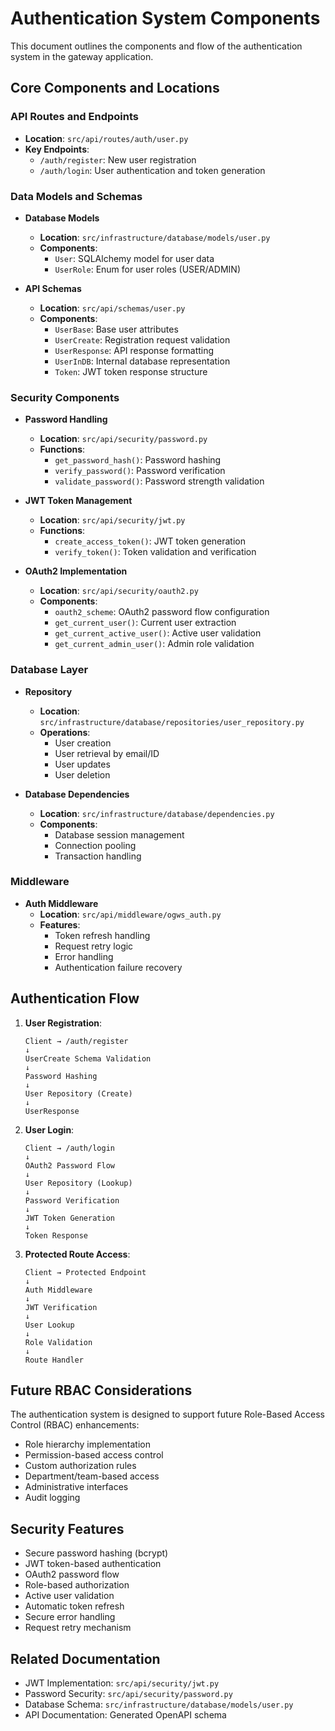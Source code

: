 # Authentication System Components

This document outlines the components and flow of the authentication system in the gateway application.

## Core Components and Locations

### API Routes and Endpoints
- **Location**: `src/api/routes/auth/user.py`
- **Key Endpoints**:
  - `/auth/register`: New user registration
  - `/auth/login`: User authentication and token generation

### Data Models and Schemas
- **Database Models**
  - **Location**: `src/infrastructure/database/models/user.py`
  - **Components**:
    - `User`: SQLAlchemy model for user data
    - `UserRole`: Enum for user roles (USER/ADMIN)

- **API Schemas**
  - **Location**: `src/api/schemas/user.py`
  - **Components**:
    - `UserBase`: Base user attributes
    - `UserCreate`: Registration request validation
    - `UserResponse`: API response formatting
    - `UserInDB`: Internal database representation
    - `Token`: JWT token response structure

### Security Components
- **Password Handling**
  - **Location**: `src/api/security/password.py`
  - **Functions**:
    - `get_password_hash()`: Password hashing
    - `verify_password()`: Password verification
    - `validate_password()`: Password strength validation

- **JWT Token Management**
  - **Location**: `src/api/security/jwt.py`
  - **Functions**:
    - `create_access_token()`: JWT token generation
    - `verify_token()`: Token validation and verification

- **OAuth2 Implementation**
  - **Location**: `src/api/security/oauth2.py`
  - **Components**:
    - `oauth2_scheme`: OAuth2 password flow configuration
    - `get_current_user()`: Current user extraction
    - `get_current_active_user()`: Active user validation
    - `get_current_admin_user()`: Admin role validation

### Database Layer
- **Repository**
  - **Location**: `src/infrastructure/database/repositories/user_repository.py`
  - **Operations**:
    - User creation
    - User retrieval by email/ID
    - User updates
    - User deletion

- **Database Dependencies**
  - **Location**: `src/infrastructure/database/dependencies.py`
  - **Components**:
    - Database session management
    - Connection pooling
    - Transaction handling

### Middleware
- **Auth Middleware**
  - **Location**: `src/api/middleware/ogws_auth.py`
  - **Features**:
    - Token refresh handling
    - Request retry logic
    - Error handling
    - Authentication failure recovery

## Authentication Flow

1. **User Registration**:
   ```
   Client → /auth/register
   ↓
   UserCreate Schema Validation
   ↓
   Password Hashing
   ↓
   User Repository (Create)
   ↓
   UserResponse
   ```

2. **User Login**:
   ```
   Client → /auth/login
   ↓
   OAuth2 Password Flow
   ↓
   User Repository (Lookup)
   ↓
   Password Verification
   ↓
   JWT Token Generation
   ↓
   Token Response
   ```

3. **Protected Route Access**:
   ```
   Client → Protected Endpoint
   ↓
   Auth Middleware
   ↓
   JWT Verification
   ↓
   User Lookup
   ↓
   Role Validation
   ↓
   Route Handler
   ```

## Future RBAC Considerations

The authentication system is designed to support future Role-Based Access Control (RBAC) enhancements:

- Role hierarchy implementation
- Permission-based access control
- Custom authorization rules
- Department/team-based access
- Administrative interfaces
- Audit logging

## Security Features

- Secure password hashing (bcrypt)
- JWT token-based authentication
- OAuth2 password flow
- Role-based authorization
- Active user validation
- Automatic token refresh
- Secure error handling
- Request retry mechanism

## Related Documentation

- JWT Implementation: `src/api/security/jwt.py`
- Password Security: `src/api/security/password.py`
- Database Schema: `src/infrastructure/database/models/user.py`
- API Documentation: Generated OpenAPI schema 